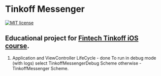 # Tinkoff Messenger

[![MIT license](https://img.shields.io/badge/license-MIT-blue.svg)](https://github.com/komour/TinkoffMessenger/blob/master/LICENSE)

## Educational project for [Fintech Tinkoff iOS course](https://fintech.tinkoff.ru/study/fintech/ios/).

1. Application and ViewController LifeCycle - done
To run in debug mode (with logs) select TinkoffMessengerDebug Scheme otherwise - TinkoffMessenger Scheme.